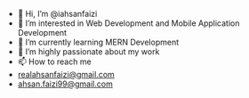 - 👋 Hi, I’m @iahsanfaizi
- 👀 I’m interested in Web Development and Mobile Application Development
- 🌱 I’m currently learning MERN Development
- 💞️ I’m highly passionate about my work
- 📫 How to reach me
-   realahsanfaizi@gmail.com
-   ahsan.faizi99@gmail.com


<!---
iahsanfaizi/iahsanfaizi is a ✨ special ✨ repository because its `README.md` (this file) appears on your GitHub profile.
You can click the Preview link to take a look at your changes.
--->
